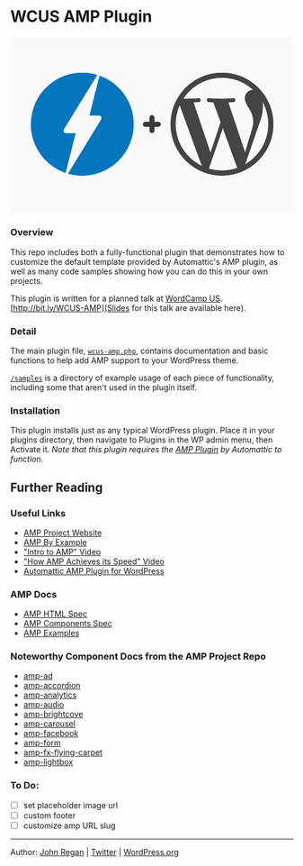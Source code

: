 # WCUS AMP Plugin

<img src="/img/amp-and-wp-header.jpg" />

### Overview
This repo includes both a fully-functional plugin that demonstrates how to customize the default template provided by Automattic's AMP plugin, as well as many code samples showing how you can do this in your own projects.

This plugin is written for a planned talk at [WordCamp US](https://2016.us.wordcamp.org).  [http://bit.ly/WCUS-AMP](Slides for this talk are available here).

### Detail

The main plugin file, [<code>wcus-amp.php</code>](https://github.com/johnregan3/wcus-amp/blob/master/wcus-amp.php), contains documentation and basic functions to help add AMP support to your WordPress theme.

[<code>/samples</code>](https://github.com/johnregan3/wcus-amp/tree/master/samples) is a directory of example usage of each piece of functionality, including some that aren't used in the plugin itself.

### Installation

This plugin installs just as any typical WordPress plugin.  Place it in your plugins directory, then navigate to Plugins in the WP admin menu, then Activate it.</a>
<em>Note that this plugin requires the <a href="http://wordpress.org/plugins/amp">AMP Plugin</a> by Automattic to function.</em>


## Further Reading

### Useful Links
- [AMP Project Website](https://www.ampproject.org/)
- [AMP By Example](https://ampbyexample.com/)
- ["Intro to AMP" Video](https://www.youtube.com/watch?v=lBTCB7yLs8Y)
- ["How AMP Achieves its Speed" Video](https://www.youtube.com/watch?v=cfekj564rs0)
- [Automattic AMP Plugin for WordPress](https://wordpress.org/plugins/amp/)

### AMP Docs
- [AMP HTML Spec](https://github.com/ampproject/amphtml/blob/master/spec/amp-html-format.md)
- [AMP Components Spec](https://github.com/ampproject/amphtml/blob/master/spec/amp-html-components.md)
- [AMP Examples](https://github.com/ampproject/amphtml/tree/master/examples)

### Noteworthy Component Docs from the AMP Project Repo
- [amp-ad](https://github.com/ampproject/amphtml/blob/master/extensions/amp-ad/amp-ad.md)
- [amp-accordion](https://github.com/ampproject/amphtml/blob/master/extensions/amp-accordion/amp-accordion.md)
- [amp-analytics](https://github.com/ampproject/amphtml/blob/master/extensions/amp-analytics/amp-analytics.md)
- [amp-audio](https://github.com/ampproject/amphtml/blob/master/extensions/amp-audio/amp-audio.md)
- [amp-brightcove](https://github.com/ampproject/amphtml/blob/master/extensions/amp-brightcove/amp-brightcove.md)
- [amp-carousel](https://github.com/ampproject/amphtml/blob/master/extensions/amp-carousel/amp-carousel.md)
- [amp-facebook](https://github.com/ampproject/amphtml/blob/master/extensions/amp-facebook/amp-facebook.md)
- [amp-form](https://github.com/ampproject/amphtml/blob/master/extensions/amp-form/amp-form.md)
- [amp-fx-flying-carpet](https://github.com/ampproject/amphtml/blob/master/extensions/amp-fx-flying-carpet/amp-fx-flying-carpet.md)
- [amp-lightbox](https://github.com/ampproject/amphtml/blob/master/extensions/amp-lightbox/amp-lightbox.md)


### To Do:
- [ ] set placeholder image url
- [ ] custom footer
- [ ] customize amp URL slug

---
Author: [John Regan](http://johnregan3.wordpress.com) | [Twitter](http://twitter.com/johnregan3) | [WordPress.org](https://profiles.wordpress.org/johnregan3)
